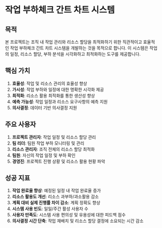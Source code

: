 # 작업 부하체크 간트 차트 시스템

## 목적
본 프로젝트는 조직 내 작업 관리와 리소스 할당을 최적화하기 위한 직관적이고 효율적인 작업 부하체크 간트 차트 시스템을 개발하는 것을 목적으로 합니다. 이 시스템은 작업의 일정, 리소스 할당, 부하 분석을 시각화하고 최적화하는 도구를 제공합니다.

## 핵심 가치
1. **효율성**: 작업 및 리소스 관리의 효율성 향상
2. **가시성**: 작업 부하와 일정에 대한 명확한 시각화 제공
3. **최적화**: 리소스 활용 최적화를 통한 생산성 향상
4. **예측 가능성**: 작업 일정과 리소스 요구사항의 예측 지원
5. **의사결정**: 데이터 기반 의사결정 지원

## 주요 사용자
1. **프로젝트 관리자**: 작업 일정 및 리소스 할당 관리
2. **팀 리더**: 팀원 작업 부하 모니터링 및 관리
3. **리소스 관리자**: 조직 전체의 리소스 할당 최적화
4. **팀원**: 자신의 작업 일정 및 부하 확인
5. **경영진**: 프로젝트 진행 상황 및 리소스 활용 현황 파악

## 성공 지표
1. **작업 완료율 향상**: 예정된 일정 내 작업 완료율 증가
2. **리소스 활용도 개선**: 리소스 과부하/과소활용 감소
3. **계획 대비 실제 진행률 차이 감소**: 계획 정확도 향상
4. **시스템 사용 빈도**: 일일/주간 활성 사용자 수
5. **사용자 만족도**: 시스템 사용 편의성 및 유용성에 대한 피드백 점수
6. **의사결정 시간 단축**: 작업 재배치 및 리소스 할당 결정에 소요되는 시간 감소
